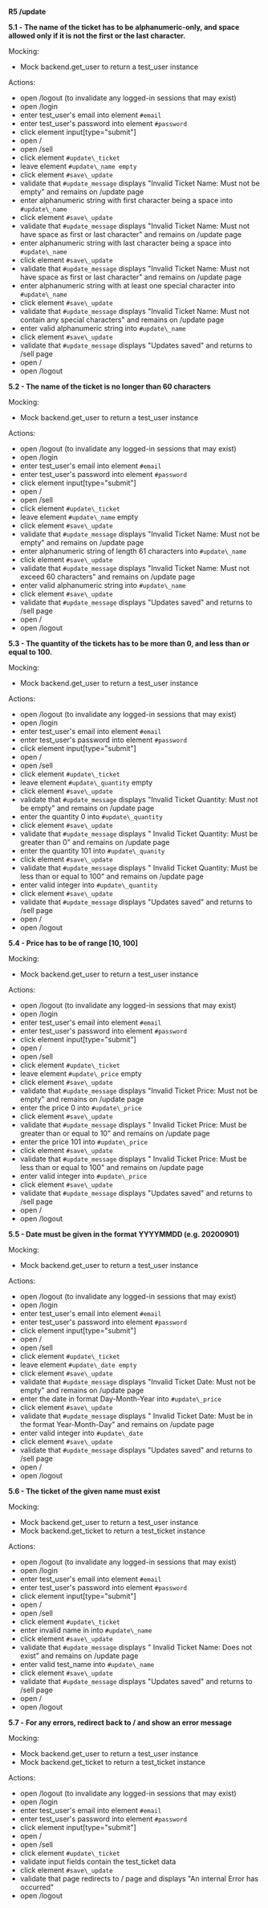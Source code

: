 **R5 /update**

**5.1 -**  **The name of the ticket has to be alphanumeric-only, and space allowed only if it is not the first or the last character.**

Mocking:

- Mock backend.get\_user to return a test\_user instance

Actions:

- open /logout (to invalidate any logged-in sessions that may exist)
- open /login
- enter test\_user&#39;s email into element `#email`
- enter test\_user&#39;s password into element `#password`
- click element input[type=&quot;submit&quot;]
- open /
- open /sell
- click element `#update\_ticket`
- leave element `#update\_name empty`
- click element `#save\_update`
- validate that `#update_message` displays &quot;Invalid Ticket Name: Must not be empty&quot; and remains on /update page
- enter alphanumeric string with first character being a space into `#update\_name`
- click element `#save\_update`
- validate that `#update_message` displays &quot;Invalid Ticket Name: Must not have space as first or last character&quot; and remains on /update page
- enter alphanumeric string with last character being a space into `#update\_name`
- click element `#save\_update`
- validate that `#update_message` displays &quot;Invalid Ticket Name: Must not have space as first or last character&quot; and remains on /update page
- enter alphanumeric string with at least one special character into `#update\_name`
- click element `#save\_update`
- validate that `#update_message` displays &quot;Invalid Ticket Name: Must not contain any special characters&quot; and remains on /update page
- enter valid alphanumeric string into `#update\_name`
- click element `#save\_update`
- validate that `#update_message` displays &quot;Updates saved&quot; and returns to /sell page
- open /
- open /logout

**5.2 - The name of the ticket is no longer than 60 characters**

Mocking:

- Mock backend.get\_user to return a test\_user instance

Actions:

- open /logout (to invalidate any logged-in sessions that may exist)
- open /login
- enter test\_user&#39;s email into element `#email`
- enter test\_user&#39;s password into element `#password`
- click element input[type=&quot;submit&quot;]
- open /
- open /sell
- click element `#update\_ticket`
- leave element `#update\_name` empty
- click element `#save\_update`
- validate that `#update_message` displays &quot;Invalid Ticket Name: Must not be empty&quot; and remains on /update page
- enter alphanumeric string of length 61 characters into `#update\_name`
- click element `#save\_update`
- validate that `#update_message` displays &quot;Invalid Ticket Name: Must not exceed 60 characters&quot; and remains on /update page
- enter valid alphanumeric string into `#update\_name`
- click element `#save\_update`
- validate that `#update_message` displays &quot;Updates saved&quot; and returns to /sell page
- open /
- open /logout

**5.3 - The quantity of the tickets has to be more than 0, and less than or equal to 100.**

Mocking:

- Mock backend.get\_user to return a test\_user instance

Actions:

- open /logout (to invalidate any logged-in sessions that may exist)
- open /login
- enter test\_user&#39;s email into element `#email`
- enter test\_user&#39;s password into element `#password`
- click element input[type=&quot;submit&quot;]
- open /
- open /sell
- click element `#update\_ticket`
- leave element `#update\_quantity` empty
- click element `#save\_update`
- validate that `#update_message` displays &quot;Invalid Ticket Quantity: Must not be empty&quot; and remains on /update page
- enter the quantity 0 into `#update\_quantity`
- click element `#save\_update`
- validate that `#update_message` displays &quot; Invalid Ticket Quantity: Must be greater than 0&quot; and remains on /update page
- enter the quantity 101 into `#update\_quanity`
- click element `#save\_update`
- validate that `#update_message` displays &quot; Invalid Ticket Quantity: Must be less than or equal to 100&quot; and remains on /update page
- enter valid integer into `#update\_quantity`
- click element `#save\_update`
- validate that `#update_message` displays &quot;Updates saved&quot; and returns to /sell page
- open /
- open /logout

**5.4 - Price has to be of range [10, 100]**

Mocking:

- Mock backend.get\_user to return a test\_user instance

Actions:

- open /logout (to invalidate any logged-in sessions that may exist)
- open /login
- enter test\_user&#39;s email into element `#email`
- enter test\_user&#39;s password into element `#password`
- click element input[type=&quot;submit&quot;]
- open /
- open /sell
- click element `#update\_ticket`
- leave element `#update\_price` empty
- click element `#save\_update`
- validate that `#update_message` displays &quot;Invalid Ticket Price: Must not be empty&quot; and remains on /update page
- enter the price 0 into `#update\_price`
- click element `#save\_update`
- validate that `#update_message` displays &quot; Invalid Ticket Price: Must be greater than or equal to 10&quot; and remains on /update page
- enter the price 101 into `#update\_price`
- click element `#save\_update`
- validate that `#update_message` displays &quot; Invalid Ticket Price: Must be less than or equal to 100&quot; and remains on /update page
- enter valid integer into `#update\_price`
- click element `#save\_update`
- validate that `#update_message` displays &quot;Updates saved&quot; and returns to /sell page
- open /
- open /logout

**5.5 - Date must be given in the format YYYYMMDD (e.g. 20200901)**

Mocking:

- Mock backend.get\_user to return a test\_user instance

Actions:

- open /logout (to invalidate any logged-in sessions that may exist)
- open /login
- enter test\_user&#39;s email into element `#email`
- enter test\_user&#39;s password into element `#password`
- click element input[type=&quot;submit&quot;]
- open /
- open /sell
- click element `#update\_ticket`
- leave element `#update\_date empty`
- click element `#save\_update`
- validate that `#update_message` displays &quot;Invalid Ticket Date: Must not be empty&quot; and remains on /update page
- enter the date in format Day-Month-Year into `#update\_price`
- click element `#save\_update`
- validate that `#update_message` displays &quot; Invalid Ticket Date: Must be in the format Year-Month-Day&quot; and remains on /update page
- enter valid integer into `#update\_date`
- click element `#save\_update`
- validate that `#update_message` displays &quot;Updates saved&quot; and returns to /sell page
- open /
- open /logout

**5.6 - The ticket of the given name must exist**

Mocking:

- Mock backend.get\_user to return a test\_user instance
- Mock backend.get\_ticket to return a test\_ticket instance

Actions:

- open /logout (to invalidate any logged-in sessions that may exist)
- open /login
- enter test\_user&#39;s email into element `#email`
- enter test\_user&#39;s password into element `#password`
- click element input[type=&quot;submit&quot;]
- open /
- open /sell
- click element `#update\_ticket`
- enter invalid name in into `#update\_name`
- click element `#save\_update`
- validate that `#update_message` displays &quot; Invalid Ticket Name: Does not exist&quot; and remains on /update page
- enter valid test\_name into `#update\_name`
- click element `#save\_update`
- validate that `#update_message` displays &quot;Updates saved&quot; and returns to /sell page
- open /
- open /logout

**5.7 -**  **For any errors, redirect back to / and show an error message**

Mocking:

- Mock backend.get\_user to return a test\_user instance
- Mock backend.get\_ticket to return a test\_ticket instance

Actions:

- open /logout (to invalidate any logged-in sessions that may exist)
- open /login
- enter test\_user&#39;s email into element `#email`
- enter test\_user&#39;s password into element `#password`
- click element input[type=&quot;submit&quot;]
- open /
- open /sell
- click element `#update\_ticket`
- validate input fields contain the test_ticket data
- click element `#save\_update`
- validate that page redirects to / page and displays &quot;An internal Error has occurred&quot;
- open /logout
